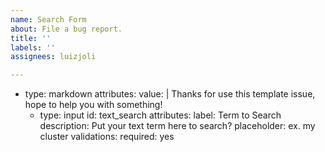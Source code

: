 ```yaml
---
name: Search Form
about: File a bug report.
title: ''
labels: ''
assignees: luizjoli

---
```


- type: markdown
    attributes:
      value: |
        Thanks for use this template issue, hope to help you with something!
  - type: input
    id: text_search
    attributes:
      label: Term to Search
      description: Put your text term here to search?
      placeholder: ex. my cluster
    validations:
      required: yes
